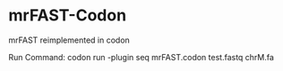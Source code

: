 # mrFAST-Codon
mrFAST reimplemented in codon

Run Command: codon run -plugin seq mrFAST.codon test.fastq chrM.fa
